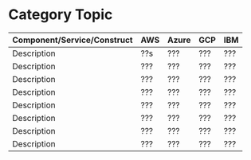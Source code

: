 # Category Topic


| Component/Service/Construct| AWS | Azure | GCP | IBM |
|----------------------------|-----|-------|-----|-----|
| Description| ??s | ??? | ??? | ???|
| Description| ??? | ??? | ??? | ???|
| Description| ??? | ??? | ??? | ???|
| Description| ??? | ??? | ??? | ???|
| Description| ??? | ??? | ??? | ???|
| Description| ??? | ??? | ??? | ???|
| Description| ??? | ??? | ??? | ???|
| Description| ??? | ??? | ??? | ???|




   



